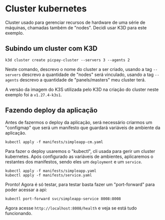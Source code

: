 # Cluster kubernetes

Cluster usado para gerenciar recursos de hardware de uma série de máquinas, chamadas também de "nodes". Decidi usar K3D para este exemplo.

## Subindo um cluster com K3D

```
k3d cluster create picpay-cluster --servers 3 --agents 2
```

Neste comando, descrevo o nome do cluster a ser criado, usando a tag `--servers` descrevo a quantidade de "nodes" será vinculado, usando a tag `--agents` descrevo a quantidade de "panels/masters" meu cluster terá. 

A versão da imagem do K3S utilizada pelo K3D na criação do cluster neste exemplo foi a `v1.27.4-k3s1`.

## Fazendo deploy da aplicação

Antes de fazermos o deploy da aplicação, será necessário criarmos um "configmap" que será um manifesto que guardará variáveis de ambiente da aplicação.

```
kubectl apply -f manifests/simpleapp-cm.yaml
```

Para fazer o deploy usaremos o "kubectl", cli usada para gerir um cluster kubernetes. Após configurado as variáveis de ambientes, aplicaremos o restantes dos manifestos, sendo eles um `deployment` e um `service`.

```
kubectl apply -f manifests/simpleapp.yaml
kubectl apply -f manifests/service.yaml
```

Pronto! Agora é só testar, para testar basta fazer um "port-forward" para poder acessar a api:

```
kubectl port-forward svc/simpleapp-service 8008:8008
```

Agora acesse `http://localhost:8008/health` e veja se está tudo funcionando.